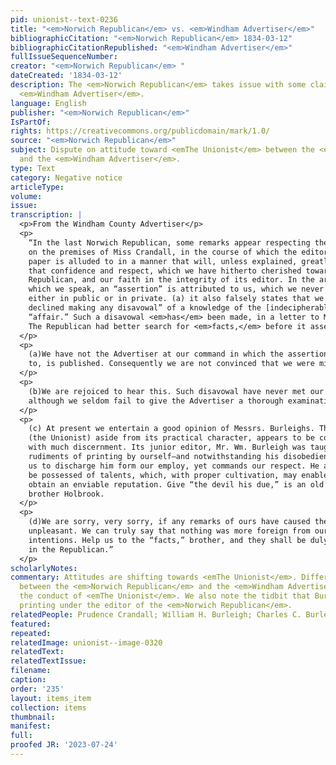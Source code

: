 ```yaml
---
pid: unionist--text-0236
title: "<em>Norwich Republican</em> vs. <em>Windham Advertiser</em>"
bibliographicCitation: "<em>Norwich Republican</em> 1834-03-12"
bibliographicCitationRepublished: "<em>Windham Advertiser</em>"
fullIssueSequenceNumber: 
creator: "<em>Norwich Republican</em> "
dateCreated: '1834-03-12'
description: The <em>Norwich Republican</em> takes issue with some claims from the
  <em>Windham Advertiser</em>.
language: English
publisher: "<em>Norwich Republican</em>"
IsPartOf: 
rights: https://creativecommons.org/publicdomain/mark/1.0/
source: "<em>Norwich Republican</em>"
subject: Dispute on attitude toward <emThe Unionist</em> between the <em>Norwich Republican</em>
  and the <em>Windham Advertiser</em>.
type: Text
category: Negative notice
articleType: 
volume: 
issue: 
transcription: |
  <p>From the Windham County Advertiser</p>
  <p>
    “In the last Norwich Republican, some remarks appear respecting the late fire
    on the premises of Miss Crandall, in the course of which the editor of this
    paper is alluded to in a manner that will, unless explained, greatly lessen
    that confidence and respect, which we have hitherto cherished towards the
    Republican, and our faith in the integrity of its editor. In the article of
    which we speak, an “assertion” is attributed to us, which we never made,
    either in public or in private. (a) it also falsely states that we have
    declined making any disavowal” of a knowledge of the [indecipherable]
    “affair.” Such a disavowal <em>has</em> been made, in a letter to Miss Crandall, which has since been published. (b)
    The Republican had better search for <em>facts,</em> before it asserts any thing on the authority of the Unionist; (c) and when those facts are found, the writer of the article of which we complain, will be made fully acquainted with the injustice he has done us. (d)
  </p>
  <p>
    (a)We have not the Advertiser at our command in which the assertion referred
    to, is published. Consequently we are not convinced that we were mistaken.
  </p>
  <p>
    (b)We are rejoiced to hear this. Such disavowal have never met our eye,
    although we seldom fail to give the Advertiser a thorough examination.
  </p>
  <p>
    (c) At present we entertain a good opinion of Messrs. Burleighs. Their paper
    (the Unionist) aside from its practical character, appears to be conducted
    with much discernment. Its junior editor, Mr. Wm. Burleigh was taught the
    rudiments of printing by ourself—and notwithstanding his disobedience caused
    us to discharge him form our employ, yet commands our respect. He appears to
    be possessed of talents, which, with proper cultivation, may enable him to
    obtain an enviable reputation. Give “the devil his due,” is an old saying,
    brother Holbrook.
  </p>
  <p>
    (d)We are sorry, very sorry, if any remarks of ours have caused thee to feel
    unpleasant. We can truly say that nothing was more foreign from our
    intentions. Help us to the “facts,” brother, and they shall be duly published
    in the Republican.”
  </p>
scholarlyNotes: 
commentary: Attitudes are shifting towards <emThe Unionist</em>. Differences emerge
  between the <em>Norwich Republican</em> and the <em>Windham Advertiser</em>.concerning
  the conduct of <emThe Unionist</em>. We also note the tidbit that Burleigh studied
  printing under the editor of the <em>Norwich Republican</em>.
relatedPeople: Prudence Crandall; William H. Burleigh; Charles C. Burleigh
featured: 
repeated: 
relatedImage: unionist--image-0320
relatedText: 
relatedTextIssue: 
filename: 
caption: 
order: '235'
layout: items_item
collection: items
thumbnail: 
manifest: 
full: 
proofed JR: '2023-07-24'
---
```


